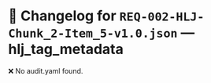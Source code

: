 # 📝 Changelog for `REQ-002-HLJ-Chunk_2-Item_5-v1.0.json` — **hlj_tag_metadata**

❌ No audit.yaml found.
